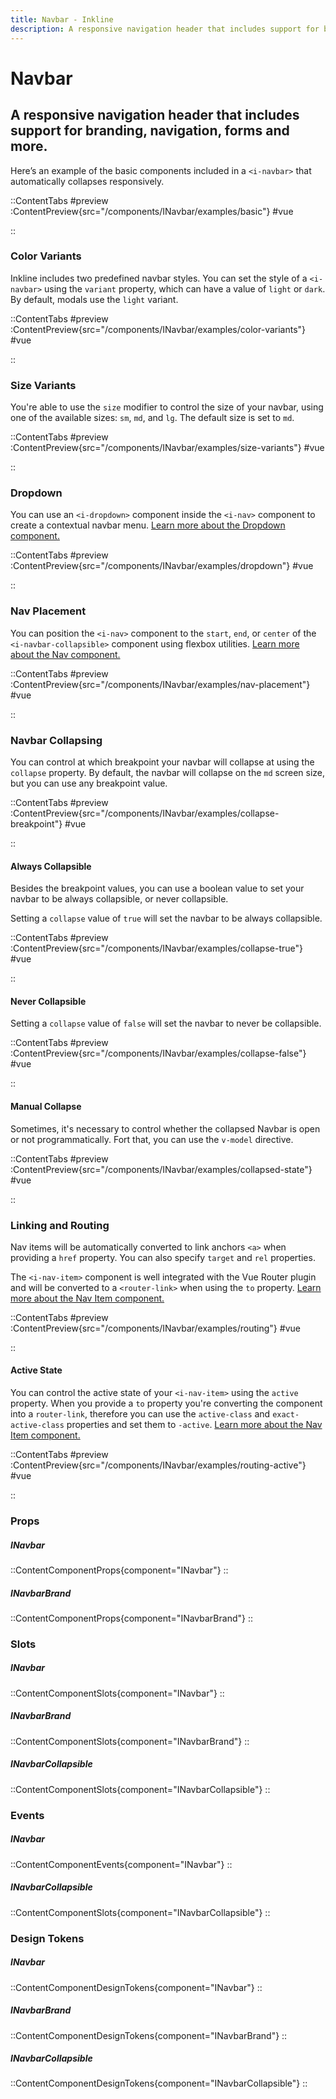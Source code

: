 ```yaml
---
title: Navbar - Inkline
description: A responsive navigation header that includes support for branding, navigation, forms and more.
---
```


# Navbar
## A responsive navigation header that includes support for branding, navigation, forms and more.

Here’s an example of the basic components included in a  `<i-navbar>` that automatically collapses responsively.

::ContentTabs
#preview
:ContentPreview{src="/components/INavbar/examples/basic"}
#vue
<!-- Autodocs{src="@inkline/inkline/components/INavbar/examples/basic.vue" lang="vue"} -->
::

### Color Variants
Inkline includes two predefined navbar styles. You can set the style of a `<i-navbar>` using the `variant` property, which can have a value of `light` or `dark`. By default, modals use the `light` variant.

::ContentTabs
#preview
:ContentPreview{src="/components/INavbar/examples/color-variants"}
#vue
<!-- Autodocs{src="@inkline/inkline/components/INavbar/examples/color-variants.vue" lang="vue"} -->
::

### Size Variants
You're able to use the `size` modifier to control the size of your navbar, using one of the available sizes: `sm`, `md`, and `lg`. 
The default size is set to `md`.

::ContentTabs
#preview
:ContentPreview{src="/components/INavbar/examples/size-variants"}
#vue
<!-- Autodocs{src="@inkline/inkline/components/INavbar/examples/size-variants.vue" lang="vue"} -->
::

### Dropdown
You can use an `<i-dropdown>` component inside the `<i-nav>` component to create a contextual navbar menu. [Learn more about the Dropdown component.](/docs/components/dropdown)

::ContentTabs
#preview
:ContentPreview{src="/components/INavbar/examples/dropdown"}
#vue
<!-- Autodocs{src="@inkline/inkline/components/INavbar/examples/dropdown.vue" lang="vue"} -->
::

### Nav Placement
You can position the `<i-nav>` component to the `start`, `end`, or `center` of the `<i-navbar-collapsible>` component using flexbox utilities. [Learn more about the Nav component.](/docs/components/nav)

::ContentTabs
#preview
:ContentPreview{src="/components/INavbar/examples/nav-placement"}
#vue
<!-- Autodocs{src="@inkline/inkline/components/INavbar/examples/nav-placement.vue" lang="vue"} -->
::

### Navbar Collapsing
You can control at which breakpoint your navbar will collapse at using the `collapse` property. By default, the navbar will collapse on the `md` screen size, but you can use any breakpoint value.

::ContentTabs
#preview
:ContentPreview{src="/components/INavbar/examples/collapse-breakpoint"}
#vue
<!-- Autodocs{src="@inkline/inkline/components/INavbar/examples/collapse-breakpoint.vue" lang="vue"} -->
::

#### Always Collapsible

Besides the breakpoint values, you can use a boolean value to set your navbar to be always collapsible, or never collapsible.

Setting a `collapse` value of `true` will set the navbar to be always collapsible.

::ContentTabs
#preview
:ContentPreview{src="/components/INavbar/examples/collapse-true"}
#vue
<!-- Autodocs{src="@inkline/inkline/components/INavbar/examples/collapse-true.vue" lang="vue"} -->
::

#### Never Collapsible

Setting a `collapse` value of `false` will set the navbar to never be collapsible.

::ContentTabs
#preview
:ContentPreview{src="/components/INavbar/examples/collapse-false"}
#vue
<!-- Autodocs{src="@inkline/inkline/components/INavbar/examples/collapse-false.vue" lang="vue"} -->
::

#### Manual Collapse
Sometimes, it's necessary to control whether the collapsed Navbar is open or not programmatically. Fort that, you can use the `v-model` directive.

::ContentTabs
#preview
:ContentPreview{src="/components/INavbar/examples/collapsed-state"}
#vue
<!-- Autodocs{src="@inkline/inkline/components/INavbar/examples/collapsed-state.vue" lang="vue"} -->
::

### Linking and Routing
Nav items will be automatically converted to link anchors `<a>` when providing a `href` property. You can also specify `target` and `rel` properties.

The `<i-nav-item>` component is well integrated with the Vue Router plugin and will be converted to a `<router-link>` when using the `to` property. [Learn more about the Nav Item component.](/docs/components/nav)


::ContentTabs
#preview
:ContentPreview{src="/components/INavbar/examples/routing"}
#vue
<!-- Autodocs{src="@inkline/inkline/components/INavbar/examples/routing.vue" lang="vue"} -->
::

#### Active State
You can control the active state of your `<i-nav-item>` using the `active` property. When you provide a `to` property you're converting the component into a `router-link`, therefore you can use the `active-class` and `exact-active-class` properties and set them to `-active`. [Learn more about the Nav Item component.](/docs/components/nav)

::ContentTabs
#preview
:ContentPreview{src="/components/INavbar/examples/routing-active"}
#vue
<!-- Autodocs{src="@inkline/inkline/components/INavbar/examples/routing-active.vue" lang="vue"} -->
::

### Props
##### INavbar
::ContentComponentProps{component="INavbar"}
::
##### INavbarBrand
::ContentComponentProps{component="INavbarBrand"}
::

### Slots
##### INavbar
::ContentComponentSlots{component="INavbar"}
::
##### INavbarBrand
::ContentComponentSlots{component="INavbarBrand"}
::
##### INavbarCollapsible
::ContentComponentSlots{component="INavbarCollapsible"}
::

### Events
##### INavbar
::ContentComponentEvents{component="INavbar"}
::
##### INavbarCollapsible
::ContentComponentSlots{component="INavbarCollapsible"}
::

### Design Tokens
##### INavbar
::ContentComponentDesignTokens{component="INavbar"}
::
##### INavbarBrand
::ContentComponentDesignTokens{component="INavbarBrand"}
::
##### INavbarCollapsible
::ContentComponentDesignTokens{component="INavbarCollapsible"}
::
